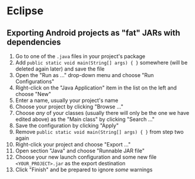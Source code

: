# Eclipse

## Exporting Android projects as "fat" JARs with dependencies

 1. Go to one of the `.java` files in your project's package
 2. Add `public static void main(String[] args) { }` somewhere (will be deleted again later) and save the file
 3. Open the "Run as ..." drop-down menu and choose "Run Configurations"
 4. Right-click on the "Java Application" item in the list on the left and choose "New"
 5. Enter a name, usually your project's name
 6. Choose your project by clicking "Browse ..."
 7. Choose *any* of your classes (usually there will only be the one we have edited above) as the "Main class" by clicking "Search ..."
 8. Save the configuration by clicking "Apply"
 9. Remove `public static void main(String[] args) { }` from step two again
 10. Right-click your project and choose "Export ..."
 11. Open section "Java" and choose "Runnable JAR file"
 12. Choose your new launch configuration and some new file `<YOUR_PROJECT>.jar` as the export destination
 13. Click "Finish" and be prepared to ignore *some* warnings
